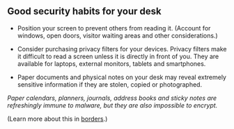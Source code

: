 [Title]: # (Your workstation)
[Order]: # (3)

## Good security habits for your desk

- Position your screen to prevent others from reading it. (Account for windows, open doors, visitor waiting areas and other considerations.)

- Consider purchasing privacy filters for your devices. Privacy filters make it difficult to read a screen unless it is directly in front of you. They are available for laptops, external monitors, tablets and smartphones. 

- Paper documents and physical notes on your desk may reveal extremely sensitive information if they are stolen, copied or photographed.

*Paper calendars, planners, journals, address books and sticky notes are refreshingly immune to malware, but they are also impossible to encrypt.*

(Learn more about this in [borders](umbrella://lesson/borders).)
